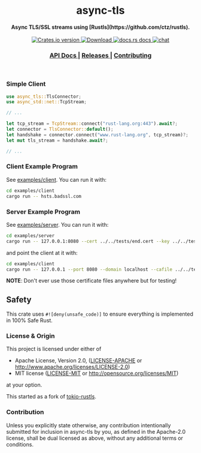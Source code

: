 <h1 align="center">async-tls</h1>
<div align="center">
 <strong>
   Async TLS/SSL streams using [Rustls](https://github.com/ctz/rustls).
 </strong>
</div>

<br />

<div align="center">
  <!-- Crates version -->
  <a href="https://crates.io/crates/async-tls">
    <img src="https://img.shields.io/crates/v/async-tls.svg?style=flat-square"
    alt="Crates.io version" />
  </a>
  <!-- Downloads -->
  <a href="https://crates.io/crates/async-tls">
    <img src="https://img.shields.io/crates/d/async-tls.svg?style=flat-square"
      alt="Download" />
  </a>
  <!-- docs.rs docs -->
  <a href="https://docs.rs/async-tls">
    <img src="https://img.shields.io/badge/docs-latest-blue.svg?style=flat-square"
      alt="docs.rs docs" />
  </a>

  <a href="https://discord.gg/JvZeVNe">
    <img src="https://img.shields.io/discord/598880689856970762.svg?logo=discord&style=flat-square"
      alt="chat" />
  </a>
</div>

<div align="center">
  <h3>
    <a href="https://docs.rs/async-tls">
      API Docs
    </a>
    <span> | </span>
    <a href="https://github.com/async-rs/async-tls/releases">
      Releases
    </a>
    <span> | </span>
    <a href="https://async.rs/contribute">
      Contributing
    </a>
  </h3>
</div>

<br/>

### Simple Client

```rust
use async_tls::TlsConnector;
use async_std::net::TcpStream;

// ...

let tcp_stream = TcpStream::connect("rust-lang.org:443").await?;
let connector = TlsConnector::default();
let handshake = connector.connect("www.rust-lang.org", tcp_stream)?;
let mut tls_stream = handshake.await?;

// ...
```

### Client Example Program

See [examples/client](examples/client/src/main.rs). You can run it with:

```sh
cd examples/client
cargo run -- hsts.badssl.com
```

### Server Example Program

See [examples/server](examples/server/src/main.rs). You can run it with:

```sh
cd examples/server
cargo run -- 127.0.0.1:8080 --cert ../../tests/end.cert --key ../../tests/end.rsa
```

and point the client at it with:

```sh
cd examples/client
cargo run -- 127.0.0.1 --port 8080 --domain localhost --cafile ../../tests/end.chain
```

**NOTE**: Don't ever use those certificate files anywhere but for testing!

## Safety

This crate uses ``#![deny(unsafe_code)]`` to ensure everything is implemented in
100% Safe Rust.

### License & Origin

This project is licensed under either of

 * Apache License, Version 2.0, ([LICENSE-APACHE](LICENSE-APACHE) or
   http://www.apache.org/licenses/LICENSE-2.0)
 * MIT license ([LICENSE-MIT](LICENSE-MIT) or
   http://opensource.org/licenses/MIT)

at your option.

This started as a fork of [tokio-rustls](https://github.com/quininer/tokio-rustls).

### Contribution

Unless you explicitly state otherwise, any contribution intentionally submitted
for inclusion in async-tls by you, as defined in the Apache-2.0 license, shall be
dual licensed as above, without any additional terms or conditions.
